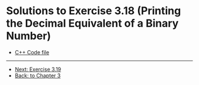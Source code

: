 # Solutions to Exercise 3.18 (Printing the Decimal Equivalent of a Binary Number)

- [C++ Code file](e03_18.cpp)

---

- [Next: Exercise 3.19](03_19.md)
- [Back: to Chapter 3](README.md)
